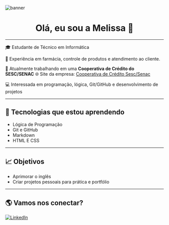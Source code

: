 ![banner](https://github.com/user-attachments/assets/85fe59a4-35cd-4c9a-b433-374b03240a36)


<h1 align="center">Olá, eu sou a Melissa 👋</h1> 
<hr>

🎓 Estudante de Técnico em Informática   

💊 Experiência em farmácia, controle de produtos e atendimento ao cliente.

🏦  Atualmente trabalhando em uma **Cooperativa de Crédito do SESC/SENAC** 🌐 Site da empresa: [Cooperativa de Crédito Sesc/Senac](https://anossacooperativa.com.br/)


💻 Interessada em programação, lógica, Git/GitHub e desenvolvimento de projetos  
  

---

## 🚀 Tecnologias que estou aprendendo
- Lógica de Programação  
- Git e GitHub  
- Markdown  
- HTML E CSS  

---

## 📈 Objetivos
- Aprimorar o inglês
- Criar projetos pessoais para prática e portfólio  

---

## 🌎 Vamos nos conectar?
[![LinkedIn](https://img.shields.io/badge/LinkedIn-blue?style=for-the-badge&logo=linkedin)](https://www.linkedin.com/in/melissalopescouto/)  
